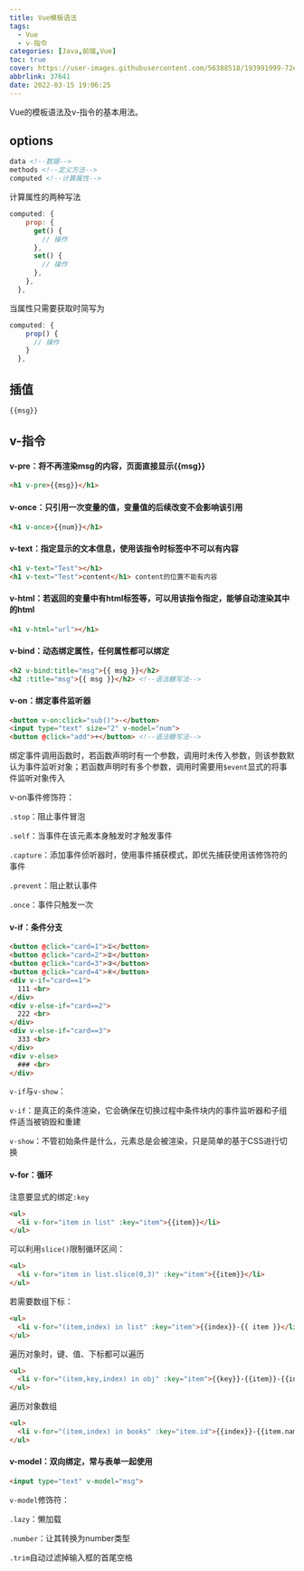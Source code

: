```yaml
---
title: Vue模板语法
tags:
  - Vue
  - v-指令
categories: [Java,前端,Vue]
toc: true
cover: https://user-images.githubusercontent.com/56388518/193991999-72eab280-1d5f-4681-8811-c22a7f97277b.png
abbrlink: 37641
date: 2022-03-15 19:06:25
---
```


Vue的模板语法及v-指令的基本用法。

<!--more-->

## options

```html
data <!--数据-->
methods <!--定义方法-->
computed <!--计算属性-->
```

计算属性的两种写法

```js
computed: {
    prop: {
      get() {
        // 操作
      },
      set() {
        // 操作
      },
    },
  },
```

当属性只需要获取时简写为

```js
computed: {
    prop() {
      // 操作
    }
  },
```

## 插值

```html
{{msg}}
```

## v-指令

#### v-pre：将不再渲染msg的内容，页面直接显示{{msg}}

```html
<h1 v-pre>{{msg}}</h1>
```

#### v-once：只引用一次变量的值，变量值的后续改变不会影响该引用

```html
<h1 v-once>{{num}}</h1>
```

#### v-text：指定显示的文本信息，使用该指令时标签中不可以有内容

```html
<h1 v-text="Test"></h1>
<h1 v-text="Test">content</h1> content的位置不能有内容
```

#### v-html：若返回的变量中有html标签等，可以用该指令指定，能够自动渲染其中的html

```html
<h1 v-html="url"></h1>
```

#### v-bind：动态绑定属性，任何属性都可以绑定

```html
<h2 v-bind:title="msg">{{ msg }}</h2>
<h2 :title="msg">{{ msg }}</h2> <!--语法糖写法-->
```

#### v-on：绑定事件监听器

```html
<button v-on:click="sub()">-</button>
<input type="text" size="2" v-model="num">
<button @click="add">+</button> <!--语法糖写法-->
```

绑定事件调用函数时，若函数声明时有一个参数，调用时未传入参数，则该参数默认为事件监听对象；若函数声明时有多个参数，调用时需要用`$event`显式的将事件监听对象传入

v-on事件修饰符：

`.stop`：阻止事件冒泡

`.self`：当事件在该元素本身触发时才触发事件

`.capture`：添加事件侦听器时，使用事件捕获模式，即优先捕获使用该修饰符的事件

`.prevent`：阻止默认事件

`.once`：事件只触发一次

#### v-if：条件分支

```html
<button @click="card=1">①</button>
<button @click="card=2">②</button>
<button @click="card=3">③</button>
<button @click="card=4">④</button>
<div v-if="card==1">
  111 <br>
</div>
<div v-else-if="card==2">
  222 <br>
</div>
<div v-else-if="card==3">
  333 <br>
</div>
<div v-else>
  ### <br>
</div>
```

`v-if`与`v-show`：

`v-if`：是真正的条件渲染，它会确保在切换过程中条件块内的事件监听器和子组件适当被销毁和重建

`v-show`：不管初始条件是什么，元素总是会被渲染，只是简单的基于CSS进行切换

#### v-for：循环

注意要显式的绑定`:key`

```html
<ul>
  <li v-for="item in list" :key="item">{{item}}</li>
</ul>
```

可以利用`slice()`限制循环区间：

```html
<ul>
  <li v-for="item in list.slice(0,3)" :key="item">{{item}}</li>
</ul>
```

若需要数组下标：

```html
<ul>
  <li v-for="(item,index) in list" :key="item">{{index}}-{{ item }}</li>
</ul>
```

遍历对象时，键、值、下标都可以遍历

```html
<ul>
  <li v-for="(item,key,index) in obj" :key="item">{{key}}-{{item}}-{{index}}</li>
</ul>
```

遍历对象数组

```html
<ul>
  <li v-for="(item,index) in books" :key="item.id">{{index}}-{{item.name}}-{{item.price}}</li>
</ul>
```

#### v-model：双向绑定，常与表单一起使用

```html
<input type="text" v-model="msg">
```

`v-model`修饰符：

`.lazy`：懒加载

`.number`：让其转换为number类型

`.trim`自动过滤掉输入框的首尾空格
